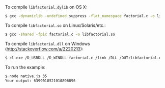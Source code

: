To compile `libfactorial.dylib` on OS X:

``` bash
$ gcc -dynamiclib -undefined suppress -flat_namespace factorial.c -o libfactorial.dylib
```

To compile `libfactorial.so` on Linux/Solaris/etc.:

``` bash
$ gcc -shared -fpic factorial.c -o libfactorial.so
```

To compile `libfactorial.dll` on Windows (http://stackoverflow.com/a/2220213):

``` bash
$ cl.exe /D_USRDLL /D_WINDLL factorial.c /link /DLL /OUT:libfactorial.dll
```

To run the example:

``` bash
$ node native.js 35
Your output: 6399018521010896896
```
